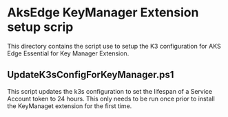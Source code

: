 # AksEdge KeyManager Extension setup scrip

This directory contains the script use to setup the K3 configuration for AKS Edge Essential for Key Manager Extension.

## UpdateK3sConfigForKeyManager.ps1
 This script updates the k3s configuration to set the lifespan of a Service Account token to 24 hours. 
 This only needs to be run once prior to install the KeyManaget extension for the first time.